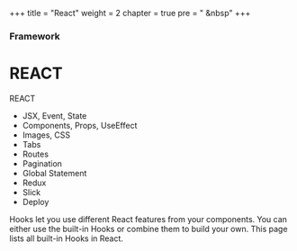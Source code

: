 +++
title = "React"
weight = 2
chapter = true
pre = "<i class='fas fa-book-open'></i> &nbsp"
+++

### Framework

# **REACT**

REACT

- JSX, Event, State
- Components, Props, UseEffect
- Images, CSS
- Tabs
- Routes
- Pagination
- Global Statement
- Redux
- Slick
- Deploy

Hooks let you use different React features from your components. You can either use the built-in Hooks or combine them to build your own. This page lists all built-in Hooks in React.
